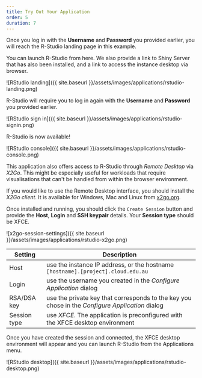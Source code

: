 ```yaml
---
title: Try Out Your Application
order: 5
duration: 7
---
```


Once you log in with the **Username** and **Password** you provided earlier, you will reach the R-Studio landing page in this example.

You can launch R-Studio from here. We also provide a link to Shiny Server that has also been installed, and a link to access the instance desktop via browser.

![RStudio landing]({{ site.baseurl }}/assets/images/applications/rstudio-landing.png)

R-Studio will require you to log in again with the **Username** and **Password** you provided earlier.

![RStudio sign in]({{ site.baseurl }}/assets/images/applications/rstudio-signin.png)

R-Studio is now available!

![RStudio console]({{ site.baseurl }}/assets/images/applications/rstudio-console.png)

This application also offers access to R-Studio through *Remote Desktop* via *X2Go*. This might be especially useful for workloads that require visualisations that can't be handled from within the browser environment.

If you would like to use the Remote Desktop interface, you should install the *X2Go client*. It is available for Windows, Mac and Linux from [x2go.org](https://x2go.org).

Once installed and running, you should click the `Create Session` button and provide the **Host**, **Login** and **SSH keypair** details. Your **Session type** should be XFCE.

![x2go-session-settings]({{ site.baseurl }}/assets/images/applications/rstudio-x2go.png)



| Setting      | Description                                                  |
| ------------ | ------------------------------------------------------------ |
| Host         | use the instance IP address, or the hostname `[hostname].[project].cloud.edu.au` |
| Login        | use the username you created in the *Configure Application* dialog |
| RSA/DSA key  | use the private key that corresponds to the key you chose in the *Configure Application* dialog |
| Session type | use *XFCE*. The application is preconfigured with the XFCE desktop environment |

Once you have created the session and connected, the XFCE desktop environment will appear and you can launch R-Studio from the Applications menu.

![RStudio desktop]({{ site.baseurl }}/assets/images/applications/rstudio-desktop.png)

